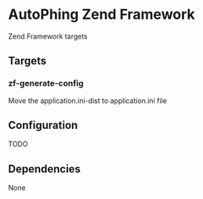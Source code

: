 AutoPhing Zend Framework
========================

Zend Framework targets

## Targets ##

### zf-generate-config ###
Move the application.ini-dist to application.ini file

## Configuration ##
TODO

## Dependencies ##
None

